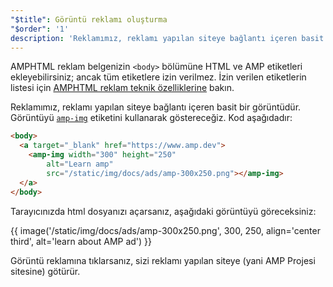 ```yaml
---
"$title": Görüntü reklamı oluşturma
"$order": '1'
description: 'Reklamımız, reklamı yapılan siteye bağlantı içeren basit bir görüntüdür. Görüntüyü amp-img etiketini kullanarak göstereceğiz. Kod aşağıdadır: ...'
---
```


AMPHTML reklam belgenizin `<body>` bölümüne HTML ve AMP etiketleri ekleyebilirsiniz; ancak tüm etiketlere izin verilmez. İzin verilen etiketlerin listesi için [AMPHTML reklam teknik özelliklerine](../../../../documentation/guides-and-tutorials/learn/a4a_spec.md#allowed-amp-extensions-and-builtins) bakın.

Reklamımız, reklamı yapılan siteye bağlantı içeren basit bir görüntüdür. Görüntüyü [`amp-img`](../../../../documentation/components/reference/amp-img.md) etiketini kullanarak göstereceğiz. Kod aşağıdadır:

```html
<body>
  <a target="_blank" href="https://www.amp.dev">
    <amp-img width="300" height="250"
        alt="Learn amp"
        src="/static/img/docs/ads/amp-300x250.png"></amp-img>
  </a>
</body>
```

Tarayıcınızda html dosyanızı açarsanız, aşağıdaki görüntüyü göreceksiniz:

{{ image('/static/img/docs/ads/amp-300x250.png', 300, 250, align='center third', alt='learn about AMP ad') }}

Görüntü reklamına tıklarsanız, sizi reklamı yapılan siteye (yani AMP Projesi sitesine) götürür.
